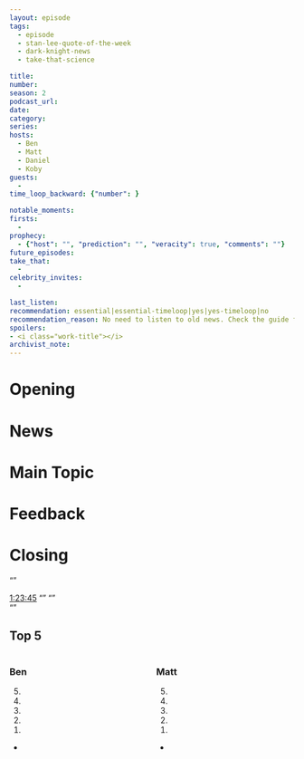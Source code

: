 ```yaml
---
layout: episode
tags:
  - episode
  - stan-lee-quote-of-the-week
  - dark-knight-news 
  - take-that-science

title: 
number: 
season: 2
podcast_url: 
date: 
category: 
series: 
hosts:
  - Ben
  - Matt
  - Daniel
  - Koby
guests:
  - 
time_loop_backward: {"number": }

notable_moments:
firsts:
  -  
prophecy: 
  - {"host": "", "prediction": "", "veracity": true, "comments": ""}
future_episodes: 
take_that:
  - 
celebrity_invites: 
  - 

last_listen: 
recommendation: essential|essential-timeloop|yes|yes-timeloop|no
recommendation_reason: No need to listen to old news. Check the guide for what's interesting in hindsight.|Any notable feedback is included in the guide.
spoilers: 
- <i class="work-title"></i>
archivist_note: 
---
```

# Opening


# News


# Main Topic


# Feedback


# Closing



<q class="archivist inline"></q>

<div class="quote">
  <a class="timestamp tag is-medium is-rounded is-primary" href="#t=1:23:45">1:23:45</a>
  <span class="quote-context tag is-size-6"></span>
  <q class="ben"></q>
  <q class="matt"></q>
</div>

<div class="quote">
  <span class="quote-source tag is-size-6"></span>
  <q data-name=""></q>
</div>

<div class="top-five">
  <h2 class="has-text-centered">Top 5 </h2>
  <div class="columns">
    <div class="column ben">
      <h3>Ben</h3>
      <ol reversed>
        <li>
        <li>
        <li>
        <li>
        <li>
      </ol>
      <ul class="runner-ups">
        <li>
      </ul>
    </div>
    <div class="column matt">
      <h3>Matt</h3>
      <ol reversed>
        <li>
        <li>
        <li>
        <li>
        <li>
      </ol>
      <ul class="runner-ups">
        <li>
      </ul>
    </div>
  </div>
</div>

<i class="work-title"></i>
